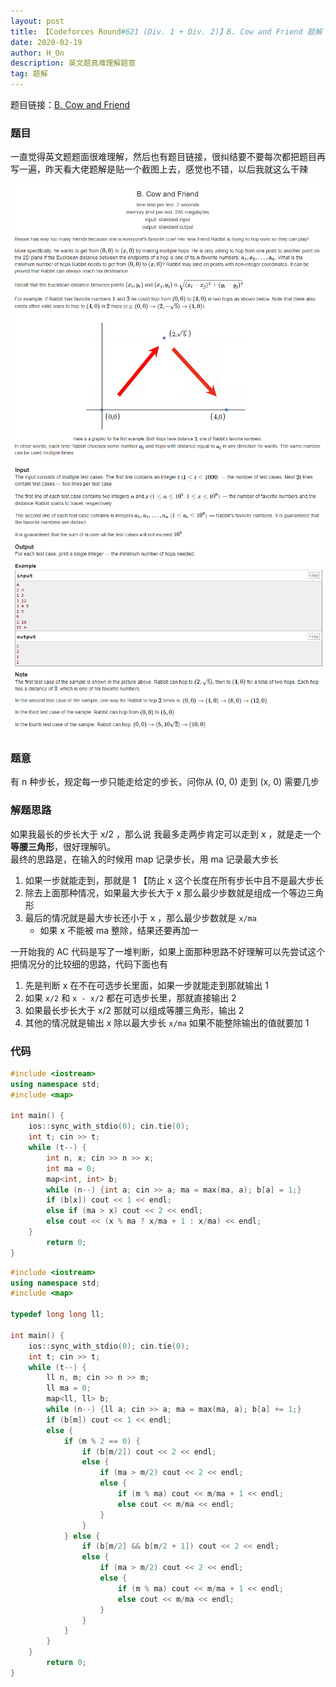 ```yaml
---
layout: post
title: 【Codeforces Round#621 (Div. 1 + Div. 2)】B. Cow and Friend 题解
date: 2020-02-19
author: H_On
description: 英文题真难理解题意
tag: 题解
---
```


题目链接：[B. Cow and Friend](https://codeforces.com/contest/1307/problem/B)

### 题目
一直觉得英文题题面很难理解，然后也有题目链接，很纠结要不要每次都把题目再写一遍，昨天看大佬题解是贴一个截图上去，感觉也不错，以后我就这么干辣

![B 题题面 1](/images/20200219/B1.png)
![B 题题面 2](/images/20200219/B2.png)

### 题意
有 n 种步长，规定每一步只能走给定的步长，问你从 (0, 0) 走到 (x, 0) 需要几步

### 解题思路
如果我最长的步长大于 x/2 ，那么说 我最多走两步肯定可以走到 x ，就是走一个 **等腰三角形**，很好理解叭。<br>
最终的思路是，在输入的时候用 map 记录步长，用 ma 记录最大步长
1. 如果一步就能走到，那就是 1 【防止 x 这个长度在所有步长中且不是最大步长
2. 除去上面那种情况，如果最大步长大于 x 那么最少步数就是组成一个等边三角形
3. 最后的情况就是最大步长还小于 x ，那么最少步数就是 `x/ma`
   * 如果 x 不能被 ma 整除，结果还要再加一

一开始我的 AC 代码是写了一堆判断，如果上面那种思路不好理解可以先尝试这个把情况分的比较细的思路，代码下面也有
1. 先是判断 x 在不在可选步长里面，如果一步就能走到那就输出 1
2. 如果 `x/2` 和 `x - x/2` 都在可选步长里，那就直接输出 2
3. 如果最长步长大于 x/2 那就可以组成等腰三角形，输出 2
4. 其他的情况就是输出 x 除以最大步长 `x/ma` 如果不能整除输出的值就要加 1

### 代码
```cpp
#include <iostream>
using namespace std;
#include <map>

int main() {
	ios::sync_with_stdio(0); cin.tie(0);
	int t; cin >> t;
	while (t--) {
		int n, x; cin >> n >> x;
		int ma = 0;
		map<int, int> b;
		while (n--) {int a; cin >> a; ma = max(ma, a); b[a] = 1;}
		if (b[x]) cout << 1 << endl;
		else if (ma > x) cout << 2 << endl;
		else cout << (x % ma ? x/ma + 1 : x/ma) << endl;
	}
        return 0;
}
```

```cpp
#include <iostream>
using namespace std;
#include <map>

typedef long long ll;

int main() {
	ios::sync_with_stdio(0); cin.tie(0);
	int t; cin >> t;
	while (t--) {
		ll n, m; cin >> n >> m;
		ll ma = 0;
		map<ll, ll> b;
		while (n--) {ll a; cin >> a; ma = max(ma, a); b[a] += 1;}
		if (b[m]) cout << 1 << endl;
		else {
			if (m % 2 == 0) {
				if (b[m/2]) cout << 2 << endl;
				else {
					if (ma > m/2) cout << 2 << endl;
					else {
						if (m % ma) cout << m/ma + 1 << endl;
						else cout << m/ma << endl;
					}
				}
			} else {
				if (b[m/2] && b[m/2 + 1]) cout << 2 << endl;
				else {
					if (ma > m/2) cout << 2 << endl;
					else {
						if (m % ma) cout << m/ma + 1 << endl;
						else cout << m/ma << endl;
					}
				}
			}
		}
	}
        return 0;
}
```
